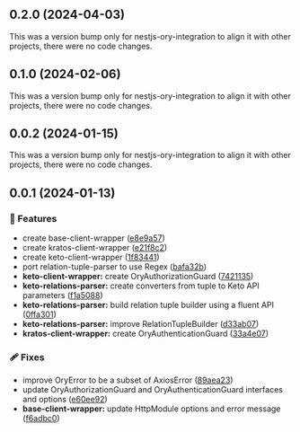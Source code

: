 ## 0.2.0 (2024-04-03)

This was a version bump only for nestjs-ory-integration to align it with other projects, there were no code changes.

## 0.1.0 (2024-02-06)

This was a version bump only for nestjs-ory-integration to align it with other projects, there were no code changes.

## 0.0.2 (2024-01-15)

This was a version bump only for nestjs-ory-integration to align it with other projects, there were no code changes.

## 0.0.1 (2024-01-13)

### 🚀 Features

- create base-client-wrapper ([e8e9a57](https://github.com/getlarge/nestjs-ory-integration/commit/e8e9a57))
- create kratos-client-wrapper ([e21f8c2](https://github.com/getlarge/nestjs-ory-integration/commit/e21f8c2))
- create keto-client-wrapper ([1f83441](https://github.com/getlarge/nestjs-ory-integration/commit/1f83441))
- port relation-tuple-parser to use Regex ([bafa32b](https://github.com/getlarge/nestjs-ory-integration/commit/bafa32b))
- **keto-client-wrapper:** create OryAuthorizationGuard ([7421135](https://github.com/getlarge/nestjs-ory-integration/commit/7421135))
- **keto-relations-parser:** create converters from tuple to Keto API parameters ([f1a5088](https://github.com/getlarge/nestjs-ory-integration/commit/f1a5088))
- **keto-relations-parser:** build relation tuple builder using a fluent API ([0ffa301](https://github.com/getlarge/nestjs-ory-integration/commit/0ffa301))
- **keto-relations-parser:** improve RelationTupleBuilder ([d33ab07](https://github.com/getlarge/nestjs-ory-integration/commit/d33ab07))
- **kratos-client-wrapper:** create OryAuthenticationGuard ([33a4e07](https://github.com/getlarge/nestjs-ory-integration/commit/33a4e07))

### 🩹 Fixes

- improve OryError to be a subset of AxiosError ([89aea23](https://github.com/getlarge/nestjs-ory-integration/commit/89aea23))
- update OryAuthorizationGuard and OryAuthenticationGuard interfaces and options ([e60ee92](https://github.com/getlarge/nestjs-ory-integration/commit/e60ee92))
- **base-client-wrapper:** update HttpModule options and error message ([f6adbc0](https://github.com/getlarge/nestjs-ory-integration/commit/f6adbc0))
